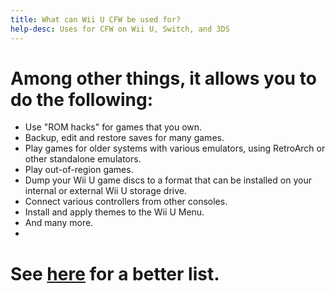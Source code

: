 ```yaml
---
title: What can Wii U CFW be used for?
help-desc: Uses for CFW on Wii U, Switch, and 3DS
---
```


# Among other things, it allows you to do the following:
- Use "ROM hacks" for games that you own.
- Backup, edit and restore saves for many games.
- Play games for older systems with various emulators, using RetroArch or other standalone emulators.
- Play out-of-region games.
- Dump your Wii U game discs to a format that can be installed on your internal or external Wii U storage drive.
- Connect various controllers from other consoles.
- Install and apply themes to the Wii U Menu.
- And many more.
- 
# See [here](https://wiki.hacks.guide/wiki/Wii_U:Things_to_do) for a better list.

